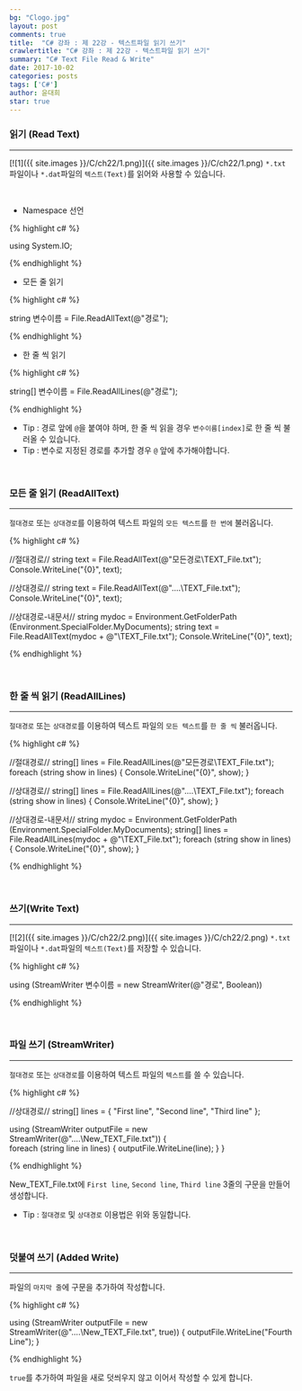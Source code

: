 ```yaml
---
bg: "Clogo.jpg"
layout: post
comments: true
title:  "C# 강좌 : 제 22강 - 텍스트파일 읽기 쓰기"
crawlertitle: "C# 강좌 : 제 22강 - 텍스트파일 읽기 쓰기"
summary: "C# Text File Read & Write"
date: 2017-10-02
categories: posts
tags: ['C#']
author: 윤대희
star: true
---
```


### 읽기 (Read Text) ###
----------
[![1]({{ site.images }}/C/ch22/1.png)]({{ site.images }}/C/ch22/1.png)
`*.txt`파일이나 `*.dat`파일의 `텍스트(Text)`를 읽어와 사용할 수 있습니다. 

<br>

* Namespace 선언

{% highlight c# %}

using System.IO;

{% endhighlight %}  

* 모든 줄 읽기

{% highlight c# %}

string 변수이름 = File.ReadAllText(@"경로");

{% endhighlight %}  

* 한 줄 씩 읽기

{% highlight c# %}

string[] 변수이름 = File.ReadAllLines(@"경로");

{% endhighlight %}  

* Tip : 경로 앞에 `@`을 붙여야 하며, 한 줄 씩 읽을 경우 `변수이름[index]`로 한 줄 씩 불러올 수 있습니다.
* Tip : 변수로 지정된 경로를 추가할 경우 `@` 앞에 추가해야합니다.

<br> 

### 모든 줄 읽기 (ReadAllText) ###
----------
`절대경로` 또는 `상대경로`를 이용하여 텍스트 파일의 `모든 텍스트`를 `한 번에` 불러옵니다.

{% highlight c# %}

//절대경로//
string text = File.ReadAllText(@"모든경로\TEXT_File.txt");
Console.WriteLine("{0}", text);

//상대경로//
string text = File.ReadAllText(@"..\..\TEXT_File.txt");
Console.WriteLine("{0}", text);

//상대경로-내문서//
string mydoc = Environment.GetFolderPath (Environment.SpecialFolder.MyDocuments);
string text = File.ReadAllText(mydoc + @"\TEXT_File.txt");
Console.WriteLine("{0}", text);

{% endhighlight %}  

<br>

### 한 줄 씩 읽기 (ReadAllLines) ###
----------
`절대경로` 또는 `상대경로`를 이용하여 텍스트 파일의 `모든 텍스트`를 `한 줄 씩` 불러옵니다.

{% highlight c# %}

//절대경로//
string[] lines = File.ReadAllLines(@"모든경로\TEXT_File.txt");
foreach (string show in lines)
{ 
    Console.WriteLine("{0}", show);
}

//상대경로//
string[] lines = File.ReadAllLines(@"..\..\TEXT_File.txt");
foreach (string show in lines)
{ 
    Console.WriteLine("{0}", show);
}

//상대경로-내문서//
string mydoc = Environment.GetFolderPath (Environment.SpecialFolder.MyDocuments);
string[] lines = File.ReadAllLines(mydoc + @"\TEXT_File.txt");
foreach (string show in lines)
{ 
    Console.WriteLine("{0}", show);
}

{% endhighlight %}

<br>

### 쓰기(Write Text) ###
----------
[![2]({{ site.images }}/C/ch22/2.png)]({{ site.images }}/C/ch22/2.png)
`*.txt`파일이나 `*.dat`파일의 `텍스트(Text)`를 저장할 수 있습니다. 

{% highlight c# %}

using (StreamWriter 변수이름 = new StreamWriter(@"경로", Boolean))

{% endhighlight %}  

<br>

### 파일 쓰기 (StreamWriter) ###
----------
`절대경로` 또는 `상대경로`를 이용하여 텍스트 파일의 `텍스트`를 쓸 수 있습니다.

{% highlight c# %}

//상대경로//
string[] lines = { "First line", "Second line", "Third line" };

using (StreamWriter outputFile = new StreamWriter(@"..\..\New_TEXT_File.txt"))
{    
    foreach (string line in lines)
    {
        outputFile.WriteLine(line);
    }
}

{% endhighlight %}

New_TEXT_File.txt에 `First line`, `Second line`, `Third line` 3줄의 구문을 만들어 생성합니다.

* Tip : `절대경로` 및 `상대경로` 이용법은 위와 동일합니다.

<br>

### 덧붙여 쓰기 (Added Write) ###
----------
파일의 `마지막 줄`에 구문을 추가하여 작성합니다.

{% highlight c# %}

using (StreamWriter outputFile = new StreamWriter(@"..\..\New_TEXT_File.txt", true))
{
    outputFile.WriteLine("Fourth Line");
}

{% endhighlight %}

`true`를 추가하여 파일을 새로 덧씌우지 않고 이어서 작성할 수 있게 합니다.
